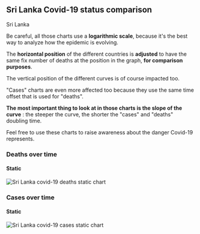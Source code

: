 ## Sri Lanka Covid-19 status comparison 

Sri Lanka



Be careful, all those charts use a **logarithmic scale**, because it's the best way to analyze how the epidemic is evolving.
 
The **horizontal position** of the different countries is **adjusted** to have the same fix number of deaths at the position in the graph, **for comparison purposes**.

The vertical position of the different curves is of course impacted too.

"Cases" charts are even more affected too because they use the same time offset that is used for "deaths".

**The most important thing to look at in those charts is the slope of the curve** : the steeper the curve, the shorter the "cases" and "deaths" doubling time.

Feel free to use these charts to raise awareness about the danger Covid-19 represents. 


 
### Deaths over time
 
#### Static
![Sri Lanka covid-19 deaths static chart](https://raw.githubusercontent.com/madlag/coronavirus_study/master/notebooks/graphs/2020-04-01/countries/Sri_Lanka/2020-04-01_Sri_Lanka_deaths.png "Sri Lanka covid-19 deaths static chart")   

 
### Cases over time
 
#### Static
![Sri Lanka covid-19 cases static chart](https://raw.githubusercontent.com/madlag/coronavirus_study/master/notebooks/graphs/2020-04-01/countries/Sri_Lanka/2020-04-01_Sri_Lanka_cases.png "Sri Lanka covid-19 cases static chart")   

